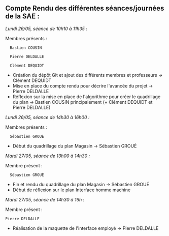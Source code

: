 ## __Compte Rendu des différentes séances/journées de la SAE :__

  *Lundi 26/05, séance de 10h10 à 11h35 :*
  
  Membres présents : 
  
      Bastien COUSIN
      
      Pierre DELDALLE
      
      Clément DEQUIDT
    
- Création du dépôt Git et ajout des différents membres et professeurs -> Clément DEQUIDT
- Mise en place du compte rendu pour décrire l'avancée du projet -> Pierre DELDALLE
- Réflexion sur la mise en place de l'algorithme pour créer le quadrillage du plan -> Bastien COUSIN principalement (+ Clément DEQUIDT et Pierre DELDALLE)


*Lundi 26/05, séance de 14h30 à 16h00 :*
  
  Membres présents : 

      Sébastien GROUÉ


- Début du quadrillage du plan Magasin -> Sébastien GROUÉ


*Mardi 27/05, séance de 13h00 à 14h30 :*
  
  Membre présent : 

      Sébastien GROUÉ


- Fin et rendu du quadrillage du plan Magasin -> Sébastien GROUÉ
- Début de réflexion sur le plan Interface homme machine


*Mardi 27/05, séance de 14h30 à 16h :*

 Membre présent : 

    Pierre DELDALLE

- Réalisation de la maquette de l'interface employé -> Pierre DELDALLE
